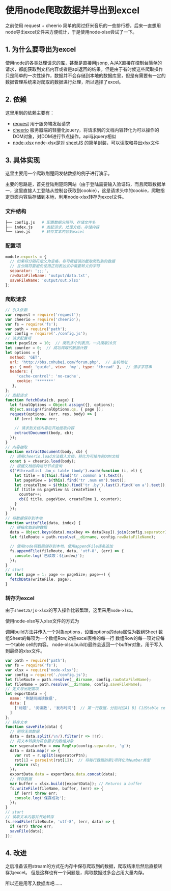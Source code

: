 # 使用node爬取数据并导出到excel

之前使用 request + cheerio 简单的爬过虾米音乐的一些排行榜，后来一直想用node导出excel文件来方便统计，于是使用node-xlsx尝试了一下。

## 1. 为什么要导出为excel

使用node的各类处理请求的库，甚至是直接用jsonp, AJAX直接在控制台简单的请求，都能获取到文档内容或者是api返回的结果。但是由于有时候这些爬取操作只是简单的一次性操作，数据并不会存储到本地的数据库里，但是有需要有一定的数据管理系统来对爬取的数据进行处理，所以选择了excel。

## 2. 依赖

这里用到的依赖主要有：

* [request](https://github.com/request/request) 用于服务端发起请求
* [cheerio](https://github.com/cheeriojs/cheerio) 服务器端的轻量化jquery，将请求到的文档内容转化为可以操作的DOM对象，对DOM进行节点操作，api与jquery相似
* [node-xlsx](https://github.com/mgcrea/node-xlsx) node-xlsx是对 [sheetJS](https://github.com/SheetJS/js-xlsx) 的简单封装，可以读取和导出xlsx文件

## 3. 具体实现

这里主要用一个爬取荆楚网发帖数据的例子进行演示。

主要的思路是，首先登陆荆楚网网站（由于登陆需要输入验证码，而且爬取数据单一，这里直接人工登陆从控制台获取到cookie），这是请求头中的cookie，爬取指定页面内容后存储到本地，利用node-xlsx转存为excel文件。

### 文件结构

```bash
├── config.js   # 配置数据分隔符、存储文件名
├── index.js    # 发起请求，处理文档，存储内容
└── save.js     # 转存文本内容到excel
```

### 配置项

```javascript
module.exports = {
  // 如果将分隔符定义为空格，有可能错误的截取爬取到的数据
  // 且分隔符要避免使用正则表达式中需要转义的字符
  separator: ';;;',
  rawDataFileName: 'output/data.txt',
  saveFileName: 'output/out.xlsx'
};
```

### 爬取请求

```javascript
// 引入依赖
var request = require('request');
var cheerio = require('cheerio');
var fs = require('fs');
var path = require('path');
var config = require('./config.js');
// 请求配置项
const pageSize = 10;  // 爬取多个列表页，一共爬取10页
let counter = 0;  // 成功爬取的数据计数
let options = {
  method: 'GET',
  url: 'http://bbs.cnhubei.com/forum.php',  // 主机地址
  qs: { mod: 'guide', view: 'my', type: 'thread' },  // 请求字符串
  headers: {
     'cache-control': 'no-cache',
     cookie: '*******'
   },
};
// 发起请求
function fetchData(cb, page) {
  let finalOptions = Object.assign({}, options);
  Object.assign(finalOptions.qs, { page });
  request(options, (err, res, body) => {
    if (err) throw err;

    // 请求到文档内容后开始提取内容
    extractDocument(body, cb);
  });
}
// 内容抽取
function extractDocument(body, cb) {
  // 调用cheerio.load方法载入文档，转化为可操作的DOM文档
  const $ = cheerio.load(body);
  // 根据文档结构进行节点查询
  $('#threadlist .bm_c table tbody').each(function (i, el) {
    let title = $(this).find('tr .common a').text();
    let pageView = $(this).find('tr .num em').text();
    let createTime = $(this).find('tr .by').last().find('em a').text();
    if (title && pageView && createTime) {
      counter++;
      cb({ title, pageView, createTime }, counter);
    }
  });
}
// 将数据保存到本地
function writeFile(data, index) {
  // 拼接爬取到的数据
  data = Object.keys(data).map(key => data[key]).join(config.separator) + '\n';
  let fileRoute = path.resolve(__dirname, config.rawDataFileName);

  // 使用node将数据储存到本地，使用appendFile逐条追加
  fs.appendFile(fileRoute, data, 'utf-8', (err) => {
    console.log(`已读取：${index}`);
  });
}
// start
for (let page = 1; page <= pageSize; page++) {
  fetchData(writeFile, page);
}
```

### 转存为excel

由于`sheetJS/js-xlsx`的写入操作比较繁琐，这里采用`node-xlsx`。

使用node-xlsx写入xlsx文件的方式为

调用build方法并传入一个对象options，设置options的data属性为数组Sheet 数组Sheet的每项为一个数组Row,对应excel表格的每一行 数组Row的每一项对应每一个table cell的内容。 node-xlsx.build\(\)最终会返回一个buffer对象，用于写入到最终的xlsx文件。

```javascript
var path = require('path');
var fs = require('fs');
var xlsx = require('node-xlsx');
var config = require('./config.js');
let fileRoute = path.resolve(__dirname, config.rawDataFileName);
let fileName = path.resolve(__dirname, config.saveFileName);
// 定义导出配置项
let exportData = {
  name: '荆楚网阅读数据',
  data: [
    ['标题', '阅读数', '发布时间']  // 第一行数据，分别对应A1 B1 C1的table cell的内容，即单元格标题
  ]
};
// 转存文本
function saveFile(data) {
  // 剔除无效数据
  data = data.split(/\n/).filter(r => !!r);
  // 将文本转换为符合要求的数组对象
  var seperatorPtn = new RegExp(config.separator, 'g');
  data = data.map(r => {
    var rst = r.split(seperatorPtn);
    rst[1] = parseInt(rst[1]);  // 将每行数据的第1项转化为Number类型
    return rst;
  });
  exportData.data = exportData.data.concat(data);
  // 转存数据
  var buffer = xlsx.build([exportData]); // Returns a buffer
  fs.writeFile(fileName, buffer, (err) => {
    if (err) throw err;
    console.log('保存成功');
  });
}
// start
// 读取文本内容并开始转存
fs.readFile(fileRoute, 'utf-8', (err, data) => {
  if (err) throw err;
  saveFile(data);
});
```

## 4. 改进

之后准备该用stream的方式在内存中保存爬取到的数据，爬取结束后然后直接转存为excel。 但是这样也有一个问题是，爬取数据过多会占用大量内存。

所以还是用写入数据库吧……

